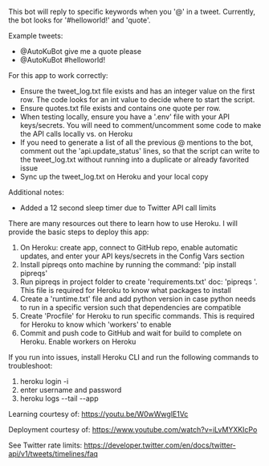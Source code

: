This bot will reply to specific keywords when you '@<bot-name>' in a tweet.  Currently, the bot looks for '#helloworld!' and 'quote'.

Example tweets: 
- @AutoKuBot give me a quote please
- @AutoKuBot #helloworld!


For this app to work correctly:
- Ensure the tweet_log.txt file exists and has an integer value on the first row.  The code looks for an int value to decide where to start the script.
- Ensure quotes.txt file exists and contains one quote per row.
- When testing locally, ensure you have a '.env' file with your API keys/secrets.  You will need to comment/uncomment some code to make the API calls locally vs. on Heroku
- If you need to generate a list of all the previous @ mentions to the bot, comment out the 'api.update_status' lines, so that the script can write to the tweet_log.txt without running into a duplicate or already favorited issue
- Sync up the tweet_log.txt on Heroku and your local copy

Additional notes:
- Added a 12 second sleep timer due to Twitter API call limits

There are many resources out there to learn how to use Heroku.  I will provide the basic steps to deploy this app:
1. On Heroku: create app, connect to GitHub repo, enable automatic updates, and enter your API keys/secrets in the Config Vars section
2. Install pipreqs onto machine by running the command: 'pip install pipreqs'
3. Run pipreqs in project folder to create 'requirements.txt' doc: 'pipreqs <project folder location>'.  This file is required for Heroku to know what packages to install
4. Create a 'runtime.txt' file and add python version in case python needs to run in a specific version such that dependencies are compatible
5. Create 'Procfile' for Heroku to run specific commands.  This is required for Heroku to know which 'workers' to enable
6. Commit and push code to GitHub and wait for build to complete on Heroku.  Enable workers on Heroku

If you run into issues, install Heroku CLI and run the following commands to troubleshoot:
1. heroku login -i
2. enter username and password
3. heroku logs --tail --app <app-name>


Learning courtesy of: https://youtu.be/W0wWwglE1Vc

Deployment courtesy of: https://www.youtube.com/watch?v=iLvMYXKIcPo

See Twitter rate limits: https://developer.twitter.com/en/docs/twitter-api/v1/tweets/timelines/faq